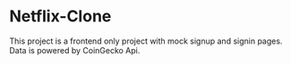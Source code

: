 # Netflix-Clone

This project is a frontend only project with mock signup and signin pages. Data is powered by CoinGecko Api.


